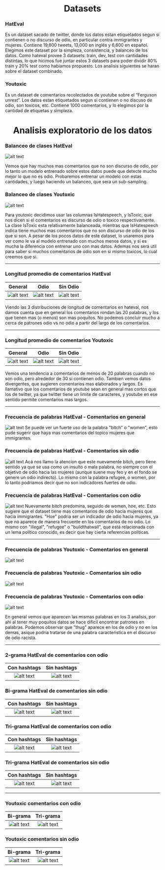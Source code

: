 <center><h1>Datasets</h1></center>

### HatEval
Es un dataset sacado de twitter, donde los datos estan etiquetados segun si contienen o no discurso de odio, en particular contra immigrantes y mujeres. Contiene 19,600 tweets, 13,000 en inglés y 6,600 en español.
Elegimos este dataset por la simpleza, consistencia, y balanceo de los datos.
Como hateval provee 3 datasets: train, dev, test con cantidades distintas, lo que hicimos fue juntar estos 3 datasets para poder dividir 80% train y 20% test como habiamos propuesto. Los analisis siguientes se haran sobre el dataset combinado.
### Youtoxic
Es un dataset de comentarios recolectados de youtube sobre el “Ferguson unrest”. Los datos estan etiquetados segun si contienen o no discuso de odio, son toxicos, etc. Contiene 1000 comentarios, y lo elegimos por la 
cantidad de etiquetas y simpleza.

<center><h1>Analisis exploratorio de los datos</h1></center>

### Balanceo de clases HatEval
![alt text](imagenes/hateval_conteo_clases.png "Title")

Vemos que hay muchos mas comentarios que no son discurso de odio, por lo tanto un modelo entrenado sobre estos datos puede que detecte mucho mejor lo que no es odio. Probaremos entrenar un modelo con estas cantidades, y luego haciendo un balanceo, que sera un sub-sampling.

### Balanceo de clases Youtoxic
![alt text](imagenes/youtoxic_conteo_clases.png "Title")

Para youtoxic decidimos usar las columnas IsHatespeech, y IsToxic, que nos dicen si el comentarios es discurso de odio o toxico respectivamente. La clase IsToxic esta relativamente balanceada, mientras que IsHatespeech indica tiene muchos mas comentarios que no son discurso de odio de los que si son.
A pesar de los pocos datos de este dataset, lo usaremos para ver como le va al modelo entrenado con muchos menos datos, y si es mucha la diferencia con entrenar uno con mas datos. Ademas nos sera util para saber si muchos comentarios de odio son en si mismo toxicos, lo cual creemos que si. 

---
### Longitud promedio de comentarios HatEval

General                    |  Odio                     |   Sin Odio
:-------------------------:|:-------------------------:|:-------------------------:
![alt text](imagenes/hateval_long_promedio.png "Title")  |  ![alt text](imagenes/hateval_long_promedio0.png "Title")  |  ![alt text](imagenes/hateval_long_promedio1.png "Title")

Viendo las 3 distribuciones de longitud de comentarios en hateval, nos damos cuenta que en general los comentarios rondan las 20 palabras, y los que tienen mas (o menos) son mas poquitos. No podemos concluir mucho a cerca de patrones odio vs no odio a partir del largo de los comentarios.

---
### Longitud promedio de comentarios Youtoxic

General                    |  Odio                     |   Sin Odio
:-------------------------:|:-------------------------:|:-------------------------:
![alt text](imagenes/youtoxic_long_promedio.png "Title")  |  ![alt text](imagenes/youtoxic_long_promedio0.png "Title")  |  ![alt text](imagenes/youtoxic_long_promedio1.png "Title")

Vemos una tendencia a comentarios de menos de 20 palabras cuando no son odio, pero alrededor de 30 si contienen odio. Tambien vemos datos divergentes, que sugieren comentarios mas elaborados y largos.
Es llamativo que los comentarios de youtube sean en general mas cortos que los de twitter, ya que twitter tiene un limite de caracteres, y youtube en ese sentido permite comentarios mas largos. 

---
### Frecuencia de palabras HatEval - Comentarios en general
![alt text](imagenes/hateval_frec_palabras2.png "Title")
Se puede ver un fuerte uso de la palabra "bitch" o "women", esto pude sugerir que haya mas comentarios del topico mujeres que immigrantes.
### Frecuencia de palabras HatEval - Comentarios sin odio
![alt text](imagenes/hateval_frec_palabras0.png "Title")
Acá nos llamo la atencion que este nuevamente bitch, pero tiene sentido ya que se usa como un insulto o mala palabra, no siempre con el objetivo de odio hacia las mujeres (aunque suene muy feo y en el fondo se genere un odio indirecto). Lo mismo con la palabra refugee, o women, por lo tanto podriamos decir que no son indicadores fuertes de odio.
### Frecuencia de palabras HatEval - Comentarios con odio
![alt text](imagenes/hateval_frec_palabras1.png "Title")
Nuevamente bitch predomina, seguido de women, hoe, etc. Esto sugiere que el dataset tiene mas comentarios de odio hacia mujeres que hacia immigrantes.
"Hoe" podria ser un indicador de odio hacia mujeres, ya que no aparece de manera frecuente en los comentarios de no odio. Lo mismo con "illegal", "refugee" o "buildthatwall", que está relacionada con un lema político conocido, es decir que hay cierta referencias politicas.

---
### Frecuencia de palabras Youtoxic - Comentarios en general
![alt text](imagenes/youtoxic_frec_palabras2.png "Title")

### Frecuencia de palabras Youtoxic - Comentarios sin odio
![alt text](imagenes/youtoxic_frec_palabras0.png "Title")

### Frecuencia de palabras Youtoxic - Comentarios con odio
![alt text](imagenes/youtoxic_frec_palabras1.png "Title")

En general vemos que aparecen las mismas palabras en los 3 analisis, por ahi al tener muy poquitos datos se hace dificil encontrar patrones en palabras.
Podemos observar que "thug" aparece en los de odio y no en los demas, asique podria tratarse de una palabra caracteristica en el discurso de odio racista.

---
### 2-grama HatEval de comentarios con odio

Con hashtags               |  Sin hashtags             |
:-------------------------:|:-------------------------:|
![alt text](imagenes/hateval_frec_ngram_211.png "Title")  |  ![alt text](imagenes/hateval_frec_ngram_210.png "Title")

### Bi-grama HatEval de comentarios sin odio

Con hashtags               |  Sin hashtags             |
:-------------------------:|:-------------------------:|
![alt text](imagenes/hateval_frec_ngram_201.png "Title")  |  ![alt text](imagenes/hateval_frec_ngram_200.png "Title")

### Tri-grama HatEval de comentarios con odio

Con hashtags               |  Sin hashtags             |
:-------------------------:|:-------------------------:|
![alt text](imagenes/hateval_frec_ngram_311.png "Title")  |  ![alt text](imagenes/hateval_frec_ngram_310.png "Title")

### Tri-grama HatEval de comentarios sin odio

Con hashtags               |  Sin hashtags             |
:-------------------------:|:-------------------------:|
![alt text](imagenes/hateval_frec_ngram_301.png "Title")  |  ![alt text](imagenes/hateval_frec_ngram_300.png "Title")

---
### Youtoxic comentarios con odio

Bi-grama                   |  Tri-grama             |
:-------------------------:|:-------------------------:|
![alt text](imagenes/youtoxic_frec_ngram_210.png "Title")  |  ![alt text](imagenes/youtoxic_frec_ngram_310.png "Title")

### Youtoxic comentarios sin odio

Bi-grama                   |  Tri-grama             |
:-------------------------:|:-------------------------:|
![alt text](imagenes/youtoxic_frec_ngram_200.png "Title")  |  ![alt text](imagenes/youtoxic_frec_ngram_300.png "Title")


